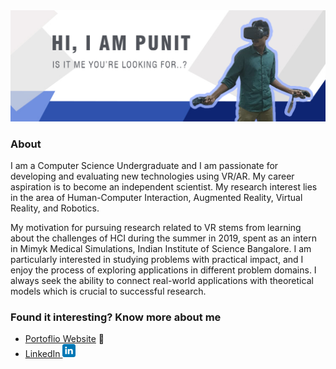 <img src="https://github.com/pkunjam/pkunjam/blob/master/punit.jpg" width="800" />

### About

I am a Computer Science Undergraduate and I am passionate for developing and evaluating new technologies using VR/AR. My career aspiration is to become an independent scientist. My research interest lies in the area of Human-Computer Interaction, Augmented Reality, Virtual Reality, and Robotics. <br>

My motivation for pursuing research related to VR stems from learning about the challenges of HCI during the summer in 2019, spent as an intern in Mimyk Medical Simulations, Indian Institute of Science Bangalore. I am particularly interested in studying problems with practical impact, and I enjoy the process of exploring applications in different problem domains. I always seek the ability to connect real-world applications with theoretical models which is crucial to successful research.

### Found it interesting? Know more about me

* [Portoflio Website](https://pkunjam.github.io/) 💼
* <a href="https://www.linkedin.com/in/pkunjam/">
  LinkedIn <img width="21px" src="https://raw.githubusercontent.com/edent/SuperTinyIcons/099dc12b59179d07d534069bc8551718f786d91a/images/svg/linkedin.svg" /> 
  </a> 
